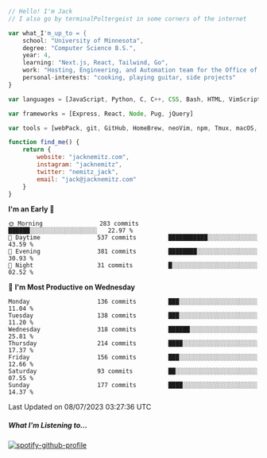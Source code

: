 ```javascript
// Hello! I'm Jack
// I also go by terminalPoltergeist in some corners of the internet

var what_I'm_up_to = {
    school: "University of Minnesota",
    degree: "Computer Science B.S.",
    year: 4,
    learning: "Next.js, React, Tailwind, Go",
    work: "Hosting, Engineering, and Automation team for the Office of Information Technology at UMN",
    personal-interests: "cooking, playing guitar, side projects"
}

var languages = [JavaScript, Python, C, C++, CSS, Bash, HTML, VimScript]

var frameworks = [Express, React, Node, Pug, jQuery]

var tools = [webPack, git, GitHub, HomeBrew, neoVim, npm, Tmux, macOS, Ubuntu, Docker, Nginx]

function find_me() {
    return {
        website: "jacknemitz.com",
        instagram: "jacknemitz",
        twitter: "nemitz_jack",
        email: "jack@jacknemitz.com"
    }
}
```

<!--START_SECTION:waka-->
**I'm an Early 🐤** 

```text
🌞 Morning                283 commits         ██████░░░░░░░░░░░░░░░░░░░   22.97 % 
🌆 Daytime                537 commits         ███████████░░░░░░░░░░░░░░   43.59 % 
🌃 Evening                381 commits         ████████░░░░░░░░░░░░░░░░░   30.93 % 
🌙 Night                  31 commits          █░░░░░░░░░░░░░░░░░░░░░░░░   02.52 % 
```
📅 **I'm Most Productive on Wednesday** 

```text
Monday                   136 commits         ███░░░░░░░░░░░░░░░░░░░░░░   11.04 % 
Tuesday                  138 commits         ███░░░░░░░░░░░░░░░░░░░░░░   11.20 % 
Wednesday                318 commits         ██████░░░░░░░░░░░░░░░░░░░   25.81 % 
Thursday                 214 commits         ████░░░░░░░░░░░░░░░░░░░░░   17.37 % 
Friday                   156 commits         ███░░░░░░░░░░░░░░░░░░░░░░   12.66 % 
Saturday                 93 commits          ██░░░░░░░░░░░░░░░░░░░░░░░   07.55 % 
Sunday                   177 commits         ████░░░░░░░░░░░░░░░░░░░░░   14.37 % 
```



 Last Updated on 08/07/2023 03:27:36 UTC
<!--END_SECTION:waka-->

##### What I'm Listening to...

[![spotify-github-profile](https://spotify-github-profile.vercel.app/api/view?uid=jack.nemitz&cover_image=true&show_offline=true&bar_color=53b14f&bar_color_cover=false&background_color=121212FF)](https://spotify-github-profile.vercel.app/api/view?uid=jack.nemitz&redirect=true)

